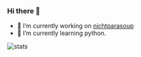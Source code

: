 ### Hi there 👋

- 🔭 I’m currently working on [nichtparasoup](https://github.com/k4cg/nichtparasoup)
- 🌱 I’m currently learning python.

![stats]

<!--
**jkowalleck/jkowalleck** is a ✨ _special_ ✨ repository because its `README.md` (this file) appears on your GitHub profile.

Here are some ideas to get you started:

- 👯 I’m looking to collaborate on ...
- 🤔 I’m looking for help with ...
- 💬 Ask me about ...
- 📫 How to reach me: ...
- 😄 Pronouns: ...
- ⚡ Fun fact: ...
-->

[stats]: https://github-readme-stats.vercel.app/api?username=jkowalleck&hide=stars&show_icons=true&disable_animations=true  "stats"
[stats_themed]: https://github-readme-stats.vercel.app/api?username=jkowalleck&hide=stars&show_icons=true&disable_animations=true&theme=highcontrast  "stats"
